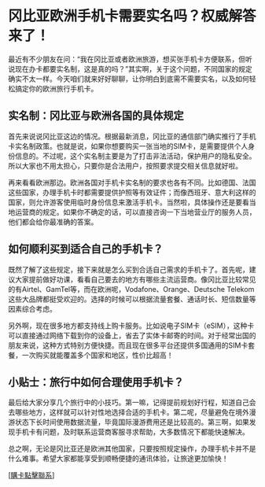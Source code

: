 # 冈比亚欧洲手机卡需要实名吗？权威解答来了！

最近有不少朋友在问：“我在冈比亚或者欧洲旅游，想买张手机卡方便联系，但听说现在办卡都要实名制，这是真的吗？”其实啊，关于这个问题，不同国家的规定确实不太一样。今天咱们就来好好聊聊，让你明白到底需不需要实名，以及如何轻松搞定你的欧洲旅行手机卡。

## 实名制：冈比亚与欧洲各国的具体规定

首先来说说冈比亚这边的情况。根据最新消息，冈比亚的通信部门确实推行了手机卡实名制政策。也就是说，如果你想要购买一张当地的SIM卡，是需要提供个人身份信息的。不过呢，这个实名制主要是为了打击非法活动，保护用户的隐私安全。所以大家也不用太担心，只要你是合法用户，按照要求提交相关信息就好啦。

再来看看欧洲那边。欧洲各国对手机卡实名制的要求也各有不同。比如德国、法国这些国家，办理手机卡时都需要提供护照等有效证件；而像西班牙、意大利这样的国家，则允许游客使用临时身份信息来激活手机卡。当然啦，具体操作还是要看当地运营商的规定。如果你不确定的话，可以直接咨询一下当地营业厅的服务人员，他们都会给你最准确的答案。

## 如何顺利买到适合自己的手机卡？

既然了解了这些规定，接下来就是怎么买到合适自己需求的手机卡了。首先呢，建议大家提前做好功课，看看自己要去的地方有哪些主流运营商。像冈比亚比较常见的有Airtel、GamTel等，而在欧洲呢，Vodafone、Orange、Deutsche Telekom这些大品牌都挺受欢迎的。选择的时候可以根据流量套餐、通话时长、短信数量等因素综合考虑。

另外啊，现在很多地方都支持线上购卡服务。比如说电子SIM卡（eSIM），这种卡可以直接通过网络下载到你的设备上，省去了实体卡邮寄的时间。对于经常出国的朋友来说，这种方式特别方便快捷。而且现在很多平台还提供多国通用的SIM卡套餐，一次购买就能覆盖多个国家和地区，性价比超高！

## 小贴士：旅行中如何合理使用手机卡？

最后给大家分享几个旅行中的小技巧。第一嘛，记得提前规划好行程，知道自己会去哪些地方，这样就可以针对性地选择合适的手机卡。第二呢，尽量避免在境外漫游状态下长时间使用数据流量，毕竟国际漫游费用还是比较高的。第三啊，如果发现手机卡有问题，及时联系运营商客服寻求帮助，大多数情况下都能快速解决。

总之啊，无论是冈比亚还是欧洲其他国家，只要按照规定操作，办理手机卡并不是什么难事。希望大家都能享受到顺畅便捷的通讯体验，让旅途更加愉快！

[[購卡點擊聯系](https://t.me/s/esim1088)]